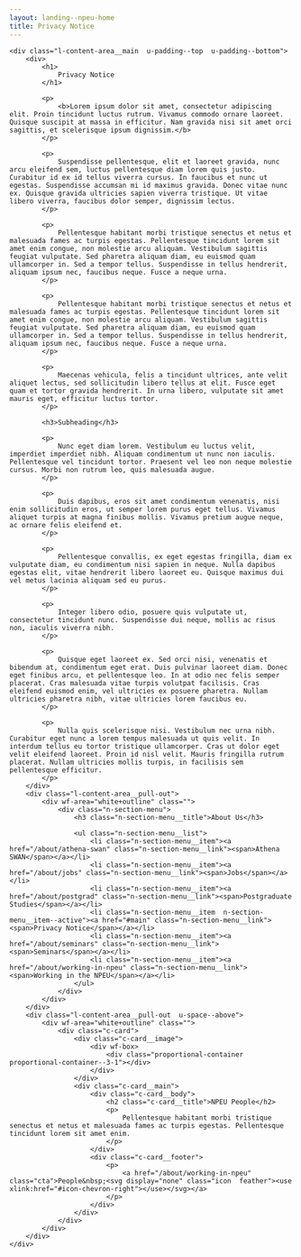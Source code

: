 ```yaml
---
layout: landing--npeu-home
title: Privacy Notice
---
```

<div wf-area="white+outline" class="l-content-area  l-content-area--has-pull-outs">

    <div class="l-content-area__main  u-padding--top  u-padding--bottom">
        <div>
            <h1>
                Privacy Notice
            </h1>
        
            <p>
                <b>Lorem ipsum dolor sit amet, consectetur adipiscing elit. Proin tincidunt luctus rutrum. Vivamus commodo ornare laoreet. Quisque suscipit at massa in efficitur. Nam gravida nisi sit amet orci sagittis, et scelerisque ipsum dignissim.</b>
            </p>

            <p>
                Suspendisse pellentesque, elit et laoreet gravida, nunc arcu eleifend sem, luctus pellentesque diam lorem quis justo. Curabitur id ex id tellus viverra cursus. In faucibus et nunc ut egestas. Suspendisse accumsan mi id maximus gravida. Donec vitae nunc ex. Quisque gravida ultricies sapien viverra tristique. Ut vitae libero viverra, faucibus dolor semper, dignissim lectus.
            </p>

            <p>
                Pellentesque habitant morbi tristique senectus et netus et malesuada fames ac turpis egestas. Pellentesque tincidunt lorem sit amet enim congue, non molestie arcu aliquam. Vestibulum sagittis feugiat vulputate. Sed pharetra aliquam diam, eu euismod quam ullamcorper in. Sed a tempor tellus. Suspendisse in tellus hendrerit, aliquam ipsum nec, faucibus neque. Fusce a neque urna.
            </p>

            <p>
                Pellentesque habitant morbi tristique senectus et netus et malesuada fames ac turpis egestas. Pellentesque tincidunt lorem sit amet enim congue, non molestie arcu aliquam. Vestibulum sagittis feugiat vulputate. Sed pharetra aliquam diam, eu euismod quam ullamcorper in. Sed a tempor tellus. Suspendisse in tellus hendrerit, aliquam ipsum nec, faucibus neque. Fusce a neque urna.
            </p>

            <p>
                Maecenas vehicula, felis a tincidunt ultrices, ante velit aliquet lectus, sed sollicitudin libero tellus at elit. Fusce eget quam et tortor gravida hendrerit. In urna libero, vulputate sit amet mauris eget, efficitur luctus tortor.
            </p>

            <h3>Subheading</h3>

            <p>
                Nunc eget diam lorem. Vestibulum eu luctus velit, imperdiet imperdiet nibh. Aliquam condimentum ut nunc non iaculis. Pellentesque vel tincidunt tortor. Praesent vel leo non neque molestie cursus. Morbi non rutrum leo, quis malesuada augue.
            </p>
            
            <p>
                Duis dapibus, eros sit amet condimentum venenatis, nisi enim sollicitudin eros, ut semper lorem purus eget tellus. Vivamus aliquet turpis at magna finibus mollis. Vivamus pretium augue neque, ac ornare felis eleifend et.
            </p>

            <p>
                Pellentesque convallis, ex eget egestas fringilla, diam ex vulputate diam, eu condimentum nisi sapien in neque. Nulla dapibus egestas elit, vitae hendrerit libero laoreet eu. Quisque maximus dui vel metus lacinia aliquam sed eu purus.
            </p>

            <p>
                Integer libero odio, posuere quis vulputate ut, consectetur tincidunt nunc. Suspendisse dui neque, mollis ac risus non, iaculis viverra nibh.
            </p>

            <p>
                Quisque eget laoreet ex. Sed orci nisi, venenatis et bibendum at, condimentum eget erat. Duis pulvinar laoreet diam. Donec eget finibus arcu, et pellentesque leo. In at odio nec felis semper placerat. Cras malesuada vitae turpis volutpat facilisis. Cras eleifend euismod enim, vel ultricies ex posuere pharetra. Nullam ultricies pharetra nibh, vitae ultricies lorem faucibus eu.
            </p>

            <p>
                Nulla quis scelerisque nisi. Vestibulum nec urna nibh. Curabitur eget nunc a lorem tempus malesuada ut quis velit. In interdum tellus eu tortor tristique ullamcorper. Cras ut dolor eget velit eleifend laoreet. Proin id nisl velit. Mauris fringilla rutrum placerat. Nullam ultricies mollis turpis, in facilisis sem pellentesque efficitur.
            </p>
        </div>
        <div class="l-content-area__pull-out">
            <div wf-area="white+outline" class="">
                <div class="n-section-menu">
                    <h3 class="n-section-menu__title">About Us</h3>
                    
                    <ul class="n-section-menu__list">
                        <li class="n-section-menu__item"><a href="/about/athena-swan" class="n-section-menu__link"><span>Athena SWAN</span></a></li>
                        <li class="n-section-menu__item"><a href="/about/jobs" class="n-section-menu__link"><span>Jobs</span></a></li>
                        <li class="n-section-menu__item"><a href="/about/postgrad" class="n-section-menu__link"><span>Postgraduate Studies</span></a></li>
                        <li class="n-section-menu__item  n-section-menu__item--active"><a href="#main" class="n-section-menu__link"><span>Privacy Notice</span></a></li>
                        <li class="n-section-menu__item"><a href="/about/seminars" class="n-section-menu__link"><span>Seminars</span></a></li>
                        <li class="n-section-menu__item"><a href="/about/working-in-npeu" class="n-section-menu__link"><span>Working in the NPEU</span></a></li>
                    </ul>
                </div>
            </div>
        </div>
        <div class="l-content-area__pull-out  u-space--above">
            <div wf-area="white+outline" class="">
                <div class="c-card">
                    <div class="c-card__image">
                        <div wf-box>
                            <div class="proportional-container  proportional-container--3-1"></div>
                        </div>
                    </div>
                    <div class="c-card__main">
                        <div class="c-card__body">
                            <h2 class="c-card__title">NPEU People</h2>
                            <p>
                                Pellentesque habitant morbi tristique senectus et netus et malesuada fames ac turpis egestas. Pellentesque tincidunt lorem sit amet enim.
                            </p>
                        </div>
                        <div class="c-card__footer">
                            <p>
                                <a href="/about/working-in-npeu" class="cta">People&nbsp;<svg display="none" class="icon  feather"><use xlink:href="#icon-chevron-right"></use></svg></a>
                            </p>
                        </div>
                    </div>
                </div>
            </div>
        </div>
    </div>
    
</div>